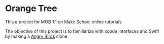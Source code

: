 # Orange Tree

This a project for MOB 1.1 on Make School online tutorials

The objective of this project is to familiarize with xcode interfaces and Swift by making a [Angry Birds](https://itunes.apple.com/us/app/ab-classic/id343200656?mt=8) clone.


